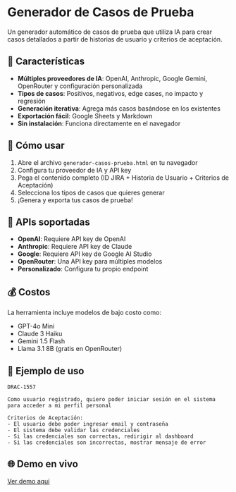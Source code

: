 # Generador de Casos de Prueba

Un generador automático de casos de prueba que utiliza IA para crear casos detallados a partir de historias de usuario y criterios de aceptación.

## 🚀 Características

- **Múltiples proveedores de IA**: OpenAI, Anthropic, Google Gemini, OpenRouter y configuración personalizada
- **Tipos de casos**: Positivos, negativos, edge cases, no impacto y regresión
- **Generación iterativa**: Agrega más casos basándose en los existentes
- **Exportación fácil**: Google Sheets y Markdown
- **Sin instalación**: Funciona directamente en el navegador

## 📖 Cómo usar

1. Abre el archivo `generador-casos-prueba.html` en tu navegador
2. Configura tu proveedor de IA y API key
3. Pega el contenido completo (ID JIRA + Historia de Usuario + Criterios de Aceptación)
4. Selecciona los tipos de casos que quieres generar
5. ¡Genera y exporta tus casos de prueba!

## 🔑 APIs soportadas

- **OpenAI**: Requiere API key de OpenAI
- **Anthropic**: Requiere API key de Claude
- **Google**: Requiere API key de Google AI Studio
- **OpenRouter**: Una API key para múltiples modelos
- **Personalizado**: Configura tu propio endpoint

## 💰 Costos

La herramienta incluye modelos de bajo costo como:
- GPT-4o Mini
- Claude 3 Haiku  
- Gemini 1.5 Flash
- Llama 3.1 8B (gratis en OpenRouter)

## 📝 Ejemplo de uso

```
DRAC-1557

Como usuario registrado, quiero poder iniciar sesión en el sistema para acceder a mi perfil personal

Criterios de Aceptación:
- El usuario debe poder ingresar email y contraseña
- El sistema debe validar las credenciales
- Si las credenciales son correctas, redirigir al dashboard
- Si las credenciales son incorrectas, mostrar mensaje de error
```

## 🌐 Demo en vivo

[Ver demo aquí](https://tu-usuario.github.io/user-story-generator/)